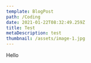 ```yaml
---
template: BlogPost
path: /Coding
date: 2021-01-22T08:32:49.259Z
title: Test
metaDescription: test
thumbnail: /assets/image-1.jpg
---
```

Hello
